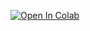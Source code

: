 [![Open In Colab](https://colab.research.google.com/assets/colab-badge.svg)](https://github.com/tomdries/gps-lane-changes/blob/main/analysis.ipynb)